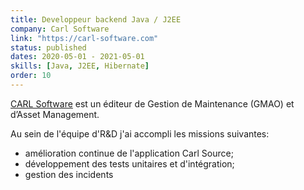 ```yaml
---
title: Developpeur backend Java / J2EE
company: Carl Software
link: "https://carl-software.com"
status: published
dates: 2020-05-01 - 2021-05-01
skills: [Java, J2EE, Hibernate]
order: 10
---
```


[CARL Software](http://www.carl-software.fr) est un éditeur de Gestion de Maintenance (GMAO) et d’Asset Management.

Au sein de l'équipe d'R&D j'ai accompli les missions suivantes:
- amélioration continue de l'application Carl Source;
- développement des tests unitaires et d'intégration;
- gestion des incidents